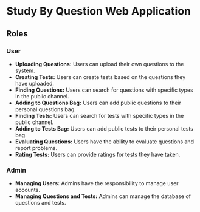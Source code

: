 # Study By Question Web Application

## Roles

### User

- **Uploading Questions:** Users can upload their own questions to the system.
- **Creating Tests:** Users can create tests based on the questions they have uploaded.
- **Finding Questions:** Users can search for questions with specific types in the public channel.
- **Adding to Questions Bag:** Users can add public questions to their personal questions bag.
- **Finding Tests:** Users can search for tests with specific types in the public channel.
- **Adding to Tests Bag:** Users can add public tests to their personal tests bag.
- **Evaluating Questions:** Users have the ability to evaluate questions and report problems.
- **Rating Tests:** Users can provide ratings for tests they have taken.

### Admin

- **Managing Users:** Admins have the responsibility to manage user accounts.
- **Managing Questions and Tests:** Admins can manage the database of questions and tests.
